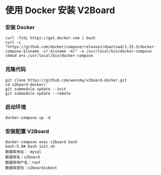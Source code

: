 # 使用 Docker 安装 V2Board

### 安装 Docker
```
curl -fsSL https://get.docker.com | bash
curl -L "https://github.com/docker/compose/releases/download/1.25.3/docker-compose-$(uname -s)-$(uname -m)" -o /usr/local/bin/docker-compose
chmod a+x /usr/local/bin/docker-compose
```

### 克隆代码
```
git clone https://github.com/wevsmy/v2board-docker.git
cd v2board-docker/
git submodule update --init
git submodule update --remote
```

### 启动环境

```
docker-compose up -d
```

### 安装配置 V2Board
```
docker-compose exec v2board bash
bash-5.0# bash init.sh
数据库地址： mysql
数据库名：v2board
数据库用户名：root
数据库密码：v2boardisbest
```